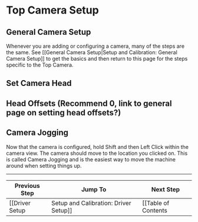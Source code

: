 # Top Camera Setup

## General Camera Setup

Whenever you are adding or configuring a camera, many of the steps are the same. See [[General Camera Setup|Setup and Calibration: General Camera Setup]] to get the basics and then return to this page for the steps specific to the Top Camera.

## Set Camera Head

## Head Offsets (Recommend 0, link to general page on setting head offsets?)

## Camera Jogging
Now that the camera is configured, hold Shift and then Left Click within the camera view. The camera should move to the location you clicked on. This is called Camera Jogging and is the easiest way to move the machine around when setting things up.

***

| Previous Step                 | Jump To                 | Next Step                                   |
| ----------------------------- | ----------------------- | ------------------------------------------- |
| [[Driver Setup|Setup and Calibration: Driver Setup]] | [[Table of Contents|Setup and Calibration]] | [[Nozzle Setup|Setup and Calibration: Nozzle Setup]] |